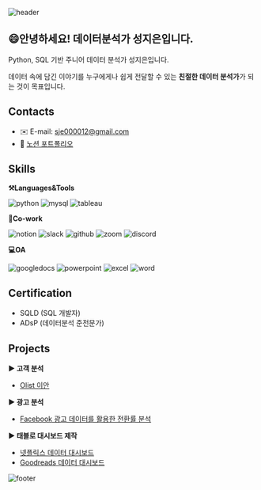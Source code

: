 ![header](https://capsule-render.vercel.app/api?type=waving&color=auto&height=200&section=header&text=Jieun's%20Portfolio&fontSize=60)

## 😄안녕하세요! 데이터분석가 성지은입니다.
Python, SQL 기반 주니어 데이터 분석가 성지은입니다.

데이터 속에 담긴 이야기를 누구에게나 쉽게 전달할 수 있는 **친절한 데이터 분석가**가 되는 것이 목표입니다. 

## Contacts
- ✉️ E-mail: sje000012@gmail.com
- 💁 [노션 포트폴리오](https://t.ly/690An "누르면 노션 포트폴리오로 이동합니다")


## Skills
**⚒️Languages&Tools**

![python](https://img.shields.io/badge/Python-3776AB?style=for-the-badge&logo=python&logoColor=white)
![mysql](https://img.shields.io/badge/MySQL-4479A1?style=for-the-badge&logo=mysql&logoColor=white)
![tableau](https://img.shields.io/badge/Tableau-E97627?style=for-the-badge&logo=Tableau&logoColor=white)


**🤲Co-work**

![notion](https://img.shields.io/badge/Notion-000000?style=for-the-badge&logo=notion&logoColor=white)
![slack](https://img.shields.io/badge/Slack-4A154B?style=for-the-badge&logo=slack&logoColor=white")
![github](https://img.shields.io/badge/GitHub-181717?style=for-the-badge&logo=github&logoColor=white)
![zoom](https://img.shields.io/badge/Zoom-0B5CFF?style=for-the-badge&logo=zoom&logoColor=white)
![discord](https://img.shields.io/badge/Discord-5865F2?style=for-the-badge&logo=discord&logoColor=white)


**💻OA**

![googledocs](https://img.shields.io/badge/GoogleDocs-4285F4?style=for-the-badge&logo=GoogleDocs&logoColor=white)
![powerpoint](https://img.shields.io/badge/Microsoft_PowerPoint-B7472A?style=for-the-badge&logo=microsoft-powerpoint&logoColor=white)
![excel](https://img.shields.io/badge/Microsoft_Excel-217346?style=for-the-badge&logo=microsoft-excel&logoColor=white)
![word](https://img.shields.io/badge/Microsoft_Word-2B579A?style=for-the-badge&logo=microsoft-word&logoColor=white)


## Certification
- SQLD (SQL 개발자)
- ADsP (데이터분석 준전문가)


## Projects
**▶️ 고객 분석**
- [Olist 이안](https://github.com/Seong-jieun/hmrtrend)


**▶️ 광고 분석**
- [Facebook 광고 데이터를 활용한 전환률 분석](https://github.com/Seong-jieun/Toy_Project/tree/main/Facebook_Ad_Campaign_data_analysis)


**▶️ 태블로 대시보드 제작**
- [넷플릭스 데이터 대시보드](https://github.com/Seong-jieun/Tableau_Dashboard)
- [Goodreads 데이터 대시보드](https://github.com/Seong-jieun/Tableau_Dashboard)

![footer](https://capsule-render.vercel.app/api?type=waving&color=auto&height=100&section=footer)
